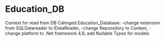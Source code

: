 # Education_DB
Context for read from DB
Cahnged Education_Database:
-change extension from SQLDatareader to IDataReader,
-change Repoository to Context,
-change platform to .Net framework 4.8, add Nullable Types for models
